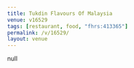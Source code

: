 ```yaml
---
title: Tukdin Flavours Of Malaysia
venue: v16529
tags: [restaurant, food, "fhrs:413365"]
permalink: /v/16529/
layout: venue
---
```

null